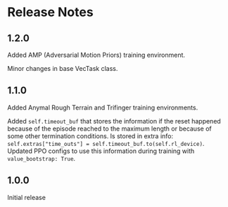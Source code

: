 Release Notes
=============

1.2.0
-----

Added AMP (Adversarial Motion Priors) training environment.

Minor changes in base VecTask class.

1.1.0
-----

Added Anymal Rough Terrain and Trifinger training environments.

Added `self.timeout_buf` that stores the information if the reset happened because of the episode reached to the maximum length or because of some other termination conditions. Is stored in extra info: `self.extras["time_outs"] = self.timeout_buf.to(self.rl_device)`.  Updated PPO configs to use this information during training with `value_bootstrap: True`.

1.0.0
-----
Initial release